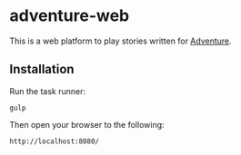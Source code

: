 # adventure-web

This is a web platform to play stories written for 
[Adventure](https://github.com/maelys-mcardle/adventure).

## Installation

Run the task runner:

```
gulp
```

Then open your browser to the following:

```
http://localhost:8080/
```